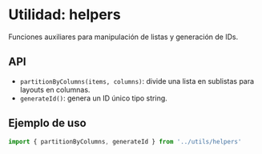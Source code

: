 # Utilidad: helpers

Funciones auxiliares para manipulación de listas y generación de IDs.

## API
- `partitionByColumns(items, columns)`: divide una lista en sublistas para layouts en columnas.
- `generateId()`: genera un ID único tipo string.

## Ejemplo de uso
```js
import { partitionByColumns, generateId } from '../utils/helpers'
```

